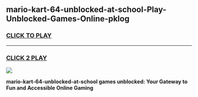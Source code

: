 
## mario-kart-64-unblocked-at-school-Play-Unblocked-Games-Online-pklog
<h3>
<a href="https://premium76.site?title=mario-kart-64-unblocked-at-school&ref=25A">CLICK TO PLAY</a></h3>
<hr>

<h3>
<a href="https://premium76.site?title=mario-kart-64-unblocked-at-school&ref=25A">CLICK 2 PLAY</a>
  
</h3>

<a href="https://premium76.site?title=mario-kart-64-unblocked-at-school&ref=25A"><img src="https://clearcache.store/games.png"></a>


**mario-kart-64-unblocked-at-school games unblocked: Your Gateway to Fun and Accessible Online Gaming**
